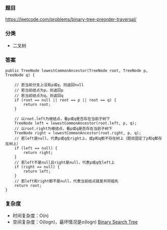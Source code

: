 ### 题目
https://leetcode.com/problems/binary-tree-preorder-traversal/

### 分类
* 二叉树

### 答案
```
public TreeNode lowestCommonAncestor(TreeNode root, TreeNode p, TreeNode q) {
    
    // 若当前分支上没有p或q，则返回null
    // 若当前结点为p，则返回p
    // 若当前结点为q，则返回q
    if (root == null || root == p || root == q) {
        return root;
    }
    
    // 以root.left为根结点，看p或q是否存在当前子树下
    TreeNode left = lowestCommonAncestor(root.left, p, q);
    // 以root.right为根结点，看p或q是否存在当前子树下
    TreeNode right = lowestCommonAncestor(root.right, p, q);
    // 若left是null，代表p或q在right上，或p和q都不存在树上（题目固定了p和q都存在树上）
    if (left == null) {
        return right;
    }
    // 若left不是null且right是null，代表p或q在left上
    if (right == null) {
        return left;
    }
    // 若left和right都不是null，代表当前结点就是共同祖先
    return root;
}
```

### 复杂度
* 时间复杂度：O(n)
* 空间复杂度：O(logn)，最坏情况是o(logn) [Binary Search Tree](https://github.com/HolmesJJ/CS2040S-Data-Structures-and-Algorithms/wiki/Binary-Search-Tree)
